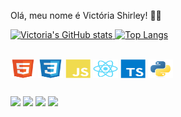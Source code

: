 Olá, meu nome é Victória Shirley! 👩‍💻

<div align="center">
  <a href="https://github.com/VictoriaShirley">
</div>
  
![Victoria's GitHub stats](https://github-readme-stats.vercel.app/api?username=VictoriaShirley&show_icons=true&theme=dracula)
[![Top Langs](https://github-readme-stats.vercel.app/api/top-langs/?username=VictoriaShirley&layout=compact)](https://github.com/VictoriaShirley/github-readme-stats)
  
 <div style="display: inline_block"><br>
    <img align="center" alt="Vick-HTML" height="30" width="40" src="https://raw.githubusercontent.com/devicons/devicon/master/icons/html5/html5-original.svg">
    <img align="center" alt="Vick-CSS" height="30" width="40" src="https://raw.githubusercontent.com/devicons/devicon/master/icons/css3/css3-original.svg">
    <img align="center" alt="Vick-Js" height="30" width="40" src="https://raw.githubusercontent.com/devicons/devicon/master/icons/javascript/javascript-plain.svg">
    <img align="center" alt="Vick-React" height="30" width="40" src="https://raw.githubusercontent.com/devicons/devicon/master/icons/react/react-original.svg">
    <img align="center" alt="Vick-Ts" height="30" width="40" src="https://raw.githubusercontent.com/devicons/devicon/master/icons/typescript/typescript-plain.svg">
    <img align="center" alt="Vick-Python" height="30" width="40" src="https://raw.githubusercontent.com/devicons/devicon/master/icons/python/python-original.svg">
  </div>
</div>
  
  ##
 
<div> 
  <a href = "mailto:victoriacatshirley@gmail.com"><img src="https://img.shields.io/badge/-Gmail-%23333?style=for-the-badge&logo=gmail&logoColor=white" target="_blank"></a>
  <a href="https://www.linkedin.com/in/victoria-shirley-66493a224/" target="_blank"><img src="https://img.shields.io/badge/-LinkedIn-%230077B5?style=for-the-badge&logo=linkedin&logoColor=white" target="_blank"></a>
   <a href="https://instagram.com/viihsilva0312" target="_blank"><img src="https://img.shields.io/badge/-Instagram-%23E4405F?style=for-the-badge&logo=instagram&logoColor=white" target="_blank"></a>
  <a href="https://br.pinterest.com/ViihSilva0312/" ><img src="https://img.shields.io/badge/Pinterest-%23E60023.svg?&style=for-the-badge&logo=Pinterest&logoColor=white" target="_blank">
</div>
